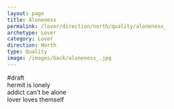 ```yaml
---
layout: page
title: Aloneness 
permalink: /lover/direction/north/quality/aloneness_
archetype: Lover
category: Lover
direction: North
type: Quality
image: /images/back/aloneness_.jpg
---
```

#draft   
hermit is lonely   
addict can’t be alone  
lover loves themself
